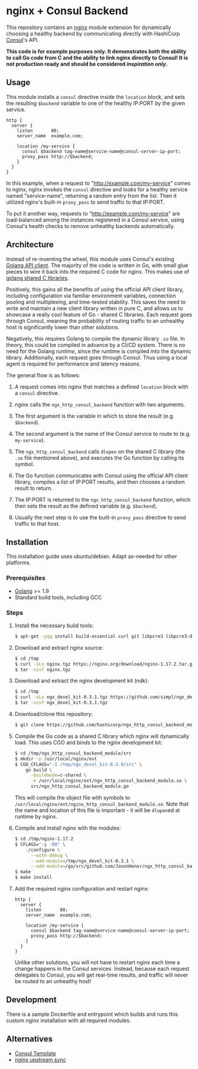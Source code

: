 # nginx + Consul Backend

This repository contains an [nginx](https://nginx.org) module extension for
dynamically choosing a healthy backend by communicating directly with HashiCorp
[Consul](https://www.consul.io/)'s API.

**This code is for example purposes only. It demonstrates both the ability to
call Go code from C and the ability to link nginx directly to Consul! It is
not production ready and should be considered _inspiration only_.**


## Usage

This module installs a `consul` directive inside the `location` block, and sets
the resulting `$backend` variable to one of the healthy IP:PORT by the given
service.

```nginx
http {
  server {
    listen       80;
    server_name  example.com;

    location /my-service {
      consul $backend tag-name@service-name@consul-server-ip-port;
      proxy_pass http://$backend;
    }
  }
}
```

In this example, when a request to "http://example.com/my-service" comes to
nginx, nginx invokes the `consul` directive and looks for a healthy service
named "service-name", returning a random entry from the list. Then it utilized
nginx's built-in `proxy_pass` to send traffic to that IP:PORT.

To put it another way, requests to "http://example.com/my-service" are
load-balanced among the instances registered in a Consul service, using Consul's 
health checks to remove unhealthy backends automatically.


## Architecture

Instead of re-inventing the wheel, this module uses Consul's existing [Golang
API client](https://github.com/hashicorp/consul/tree/master/api). The majority
of the code is written in Go, with small glue pieces to wire it back into the
required C code for nginx. This makes use of [golang shared C
libraries](http://blog.ralch.com/tutorial/golang-sharing-libraries/).

Positively, this gains all the benefits of using the official API client
library, including configuration via familiar environment variables, connection
pooling and multiplexing, and time-tested stability. This saves the need to
write and maintain a new client library written in pure C, and allows us to
showcase a really cool feature of Go - shared C libraries. Each request goes
through Consul, meaning the probability of routing traffic to an unhealthy host
is significantly lower than other solutions.

Negatively, this requires Golang to compile the dynamic library `.so` file. In
theory, this could be compiled in advance by a CI/CD system. There is no need
for the Golang _runtime_, since the runtime is compiled into the dynamic library.
Additionally, each request goes through Consul. Thus using a local agent is
required for performance and latency reasons.

The general flow is as follows:

1. A request comes into nginx that matches a defined `location` block with a
`consul` directive.

1. nginx calls the `ngx_http_consul_backend` function with two arguments.

  1. The first argument is the variable in which to store the result
  (e.g. `$backend`).

  1. The second argument is the name of the Consul service to route to
  (e.g. `my-service`).

1. The `ngx_http_consul_backend` calls `dlopen` on the shared C library (the
`.so` file mentioned above), and executes the Go function by calling its symbol.

1. The Go function communicates with Consul using the official API client
library, compiles a list of IP:PORT results, and then chooses a random result to
return.

1. The IP:PORT is returned to the `ngx_http_consul_backend` function, which then
sets the result as the defined variable (e.g. `$backend`).

1. Usually the next step is to use the built-in `proxy_pass` directive to send
traffic to that host.

## Installation

This installation guide uses ubuntu/debian. Adapt as-needed for other platforms.

### Prerequisites

- [Golang](https://golang.org) >= 1.9
- Standard build tools, including GCC

### Steps

1. Install the necessary build tools:

    ```sh
    $ apt-get -yqq install build-essential curl git libpcre3 libpcre3-dev libssl-dev zlib1g-dev
    ```

1. Download and extract nginx source:

    ```sh
    $ cd /tmp
    $ curl -sLo nginx.tgz https://nginx.org/download/nginx-1.17.2.tar.gz
    $ tar -xzvf nginx.tgz
    ```

1. Download and extract the nginx development kit (ndk):

    ```sh
    $ cd /tmp
    $ curl -sLo ngx_devel_kit-0.3.1.tgz https://github.com/simpl/ngx_devel_kit/archive/v0.3.1.tar.gz
    $ tar -xzvf ngx_devel_kit-0.3.1.tgz
    ```

1. Download/clone this repository:

    ```sh
    $ git clone https://github.com/hashicorp/ngx_http_consul_backend_module.git /go/src/github.com/JasonHonor/ngx_http_consul_backend_module
    ```

1. Compile the Go code as a shared C library which nginx will dynamically load.
This uses CGO and binds to the nginx development kit:

    ```sh
    $ cd /tmp/ngx_http_consul_backend_module/src
    $ mkdir -p /usr/local/nginx/ext
    $ CGO_CFLAGS="-I /tmp/ngx_devel_kit-0.3.0/src" \
        go build \
          -buildmode=c-shared \
          -o /usr/local/nginx/ext/ngx_http_consul_backend_module.so \
          src/ngx_http_consul_backend_module.go
    ```

    This will compile the object file with symbols to
    `/usr/local/nginx/ext/nginx_http_consul_backend_module.so`. Note that the
    name and location of this file is important - it will be `dlopen`ed at
    runtime by nginx.

1. Compile and install nginx with the modules:

    ```sh
    $ cd /tmp/nginx-1.17.2
    $ CFLAGS="-g -O0" \
        ./configure \
          --with-debug \
          --add-module=/tmp/ngx_devel_kit-0.3.1 \
          --add-module=/go/src/github.com/JasonHonor/ngx_http_consul_backend_module
    $ make
    $ make install
    ```

1. Add the required nginx configuration and restart nginx:

    ```nginx
    http {
      server {
        listen       80;
        server_name  example.com;

        location /my-service {
          consul $backend tag-name@service-name@consul-server-ip-port;
          proxy_pass http://$backend;
        }
      }
    }
    ```

    Unlike other solutions, you will not have to restart nginx each time a
    change happens in the Consul services. Instead, because each request
    delegates to Consul, you will get real-time results, and traffic will never
    be routed to an unhealthy host!

## Development

There is a sample Dockerfile and entrypoint which builds and runs this custom
nginx installation with all required modules.

## Alternatives

- [Consul Template](https://github.com/hashicorp/consul-template)
- [nginx upstream sync](https://github.com/weibocom/nginx-upsync-module)
